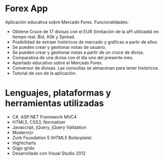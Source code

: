 Forex App
===================================================
Aplicación educativa sobre Mercado Forex. Funcionalidades:
 - Obtiene Cruce de 17 divisas con el EUR (limitación de la aPI utilizada) en tiempo real. Bid, ASk y Spread.
 - Posibilidad de extraer históricos de mercado y gráficas a partir de ellos.
 - Se pueden crear y gestionar notas de usuario.
 - Se pueden crear y gestionar notas a partir de un cruce de divisa.
 - Comparativa de una divisa con el día uno del presente mes.
 - Apartado educativo sobre el Mercado Forex.
 - Conversor de divisas. Las consultas se almacenan para tener históricos.
 - Tutorial de uso de la aplicación.
 

Lenguajes, plataformas y herramientas utilizadas
===================================================
- C#, ASP.NET Framework MVC4 
- HTML5, CSS3, Normalizer
- Javascript, jQuery, jQuery Validation
- Modernizr
- Zurb Foundation 5 (HTML5 Boilerplate)
- Hightcharts
- Gigjo grids
- Desarrollado con Visual Studio 2012
